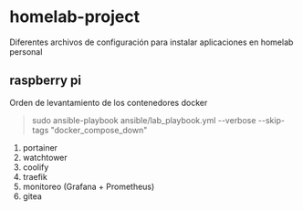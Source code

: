 # homelab-project
Diferentes archivos de configuración para instalar aplicaciones en homelab personal

## raspberry pi
Orden de levantamiento de los contenedores docker

> sudo ansible-playbook ansible/lab_playbook.yml --verbose --skip-tags "docker_compose_down"

1. portainer
2. watchtower
3. coolify
4. traefik
5. monitoreo (Grafana + Prometheus)
6. gitea